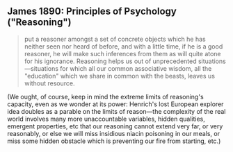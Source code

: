 ## James 1890: Principles of Psychology ("Reasoning")

> put a reasoner amongst a set of concrete objects which he has neither seen nor heard of before, and with a little time, if he is a good reasoner, he will make such inferences from them as will quite atone for his ignorance. Reasoning helps us out of unprecedented situations—situations for which all our common associative wisdom, all the "education" which we share in common with the beasts, leaves us without resource.

(We ought, of course, keep in mind the extreme limits of reasoning's capacity, even as we wonder at its power: Henrich's lost European explorer idea doubles as a parable on the limits of reason—the complexity of the real world involves many more unaccountable variables, hidden qualities, emergent properties, etc that our reasoning cannot extend very far, or very reasonably, or else we will miss insidious niacin poisoning in our meals, or miss some hidden obstacle which is preventing our fire from starting, etc.)